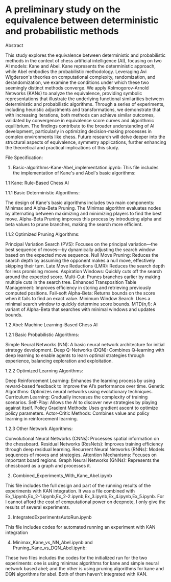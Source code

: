 # A preliminary study on the equivalence between deterministic and probabilistic methods

Abstract

This study explores the equivalence between deterministic and probabilistic methods in the context of chess artificial intelligence (AI), focusing on two AI models: Kane and Abel. Kane represents the deterministic approach, while Abel embodies the probabilistic methodology. Leveraging Avi Wigderson's theories on computational complexity, randomization, and derandomization, we examine the conditions under which these two seemingly distinct methods converge. We apply Kolmogorov-Arnold Networks (KANs) to analyze the equivalence, providing symbolic representations that illustrate the underlying functional similarities between deterministic and probabilistic algorithms. Through a series of experiments, including heuristic adjustments and transformations, we demonstrate that with increasing iterations, both methods can achieve similar outcomes, validated by convergence in equivalence score curves and algorithmic equilibrium. The findings contribute to the broader understanding of AI development, particularly in optimizing decision-making processes in complex environments like chess. Future research will delve deeper into the structural aspects of equivalence, symmetry applications, further enhancing the theoretical and practical implications of this study.

File Specification:
1. Basic-algorithms-Kane-Abel_implementation.ipynb: This file includes the implementation of Kane's and Abel's basic algorithms:

1.1 Kane: Rule-Based Chess AI

1.1.1 Basic Deterministic Algorithms:

The design of Kane's basic algorithms includes two main components: Minimax and Alpha-Beta Pruning. The Minimax algorithm evaluates nodes by alternating between maximizing and minimizing players to find the best move. Alpha-Beta Pruning improves this process by introducing alpha and beta values to prune branches, making the search more efficient.

1.1.2 Optimized Pruning Algorithms:

Principal Variation Search (PVS): Focuses on the principal variation—the best sequence of moves—by dynamically adjusting the search window based on the expected move sequence.
Null Move Pruning: Reduces the search depth by assuming the opponent makes a null move, effectively skipping their turn.
Late Move Reductions (LMR): Reduces the search depth for less promising moves.
Aspiration Windows: Quickly cuts off the search around the expected score.
Multi-Cut: Prunes branches earlier by making multiple cuts in the search tree.
Enhanced Transposition Table Management: Improves efficiency in storing and retrieving previously computed positions.
Fail-soft Alpha-Beta: Returns bounds on the score when it fails to find an exact value.
Minimum Window Search: Uses a minimal search window to quickly determine score bounds.
MTD(n,f): A variant of Alpha-Beta that searches with minimal windows and updates bounds.

1.2  Abel: Machine Learning-Based Chess AI

1.2.1 Basic Probabilistic Algorithms:

Simple Neural Networks (NN): A basic neural network architecture for initial strategy development.
Deep Q-Networks (DQN): Combines Q-learning with deep learning to enable agents to learn optimal strategies through experience, balancing exploration and exploitation.

1.2.2 Optimized Learning Algorithms:

Deep Reinforcement Learning: Enhances the learning process by using reward-based feedback to improve the AI’s performance over time.
Genetic Algorithms: Optimizes neural networks using evolutionary techniques.
Curriculum Learning: Gradually increases the complexity of training scenarios.
Self-Play: Allows the AI to discover new strategies by playing against itself.
Policy Gradient Methods: Uses gradient ascent to optimize policy parameters.
Actor-Critic Methods: Combines value and policy learning in reinforcement learning.

1.2.3 Other Network Algorithms:

Convolutional Neural Networks (CNNs): Processes spatial information on the chessboard.
Residual Networks (ResNets): Improves training efficiency through deep residual learning.
Recurrent Neural Networks (RNNs): Models sequences of moves and strategies.
Attention Mechanisms: Focuses on important board regions.
Graph Neural Networks (GNNs): Represents the chessboard as a graph and processes it.

2. Combined_Experiments_With_Kane_Abel.ipynb

This file includes the full design and part of the running results of the experiments with KAN integration. It was a file combined with Ex_1.ipynb,Ex_2-1.ipynb,Ex_2-2.ipynb,Ex_3.ipynb,Ex_4.ipynb,Ex_5.ipynb. For I cannot afford the cost of computational power on deepnote, I only give the results of several experiments. 

3. IntegratedExperimentsAutoRun.ipynb

This file includes codes for automated running an experiment with KAN integration

4. Minimax_Kane_vs_NN_Abel.ipynb and Pruning_Kane_vs_DQN_Abel.ipynb:

These two files includes the codes for the initialized run for the two experiments: one is using minimax algorithms for kane and simple neural network based abel; and the other is using pruning algorithms for kane and DQN algorithms for abel. Both of them haven't integrated with KAN.
